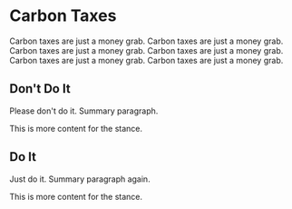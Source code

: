 # Carbon Taxes

Carbon taxes are just a money grab. Carbon taxes are just a money grab. Carbon taxes are just a money grab. Carbon taxes are just a money grab. Carbon taxes are just a money grab. Carbon taxes are just a money grab.

## Don't Do It

Please don't do it. Summary paragraph.

This is more content for the stance.

## Do It

Just do it. Summary paragraph again.

This is more content for the stance.
